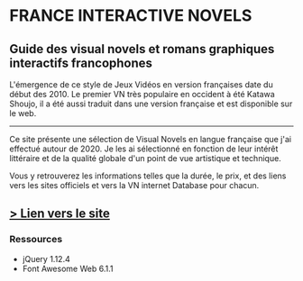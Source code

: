 # FRANCE INTERACTIVE NOVELS

## Guide des visual novels et romans graphiques interactifs francophones

L'émergence de ce style de Jeux Vidéos en version françaises date du début des 2010. Le premier VN très populaire en occident à été Katawa Shoujo, il a été aussi traduit dans une version française et est disponible sur le web.

---

Ce site présente une sélection de Visual Novels en langue française que j'ai effectué autour de 2020. Je les ai sélectionné en fonction de leur intérêt littéraire et de la qualité globale d'un point de vue artistique et technique.

Vous y retrouverez les informations telles que la durée, le prix, et des liens vers les sites officiels et vers la VN internet Database pour chacun.

## [> Lien vers le site](https://realjck.github.io/franceinteractivenovels/)

### Ressources
* jQuery 1.12.4
* Font Awesome Web 6.1.1
